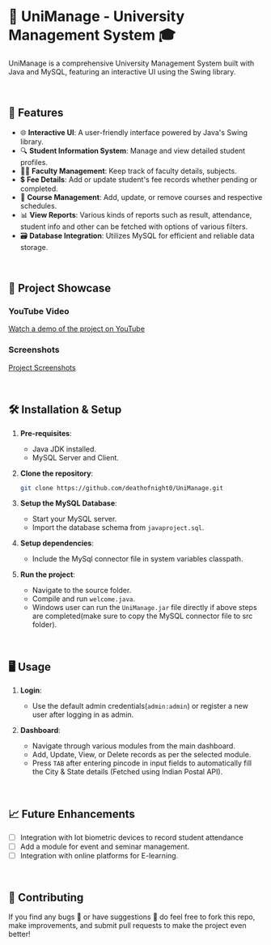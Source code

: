# 🏫 UniManage - University Management System 🎓

UniManage is a comprehensive University Management System built with Java and MySQL, featuring an interactive UI using the Swing library.

<br>

## 🌟 Features

- 🌐 **Interactive UI**: A user-friendly interface powered by Java's Swing library.
- 🔍 **Student Information System**: Manage and view detailed student profiles.
- 👩‍🏫 **Faculty Management**: Keep track of faculty details, subjects.
- 💲 **Fee Details**: Add or update student's fee records whether pending or completed.
- 📅 **Course Management**: Add, update, or remove courses and respective schedules.
- 📊 **View Reports**: Various kinds of reports such as result, attendance, student info and other can be fetched with options of various filters.
- 🗃️ **Database Integration**: Utilizes MySQL for efficient and reliable data storage.

<br>

## 🎥 Project Showcase

### YouTube Video
[Watch a demo of the project on YouTube](https://youtu.be/84YQL0_4O8o)

### Screenshots

[Project Screenshots](https://imgur.com/a/TIQnGoW)


<br>

## 🛠️ Installation & Setup

1. **Pre-requisites**:
   - Java JDK installed.
   - MySQL Server and Client.
  
2. **Clone the repository**:
     ```bash
     git clone https://github.com/deathofnight0/UniManage.git
    

3. **Setup the MySQL Database**:
    - Start your MySQL server.
    - Import the database schema from `javaproject.sql`.

3. **Setup dependencies**:
    - Include the MySql connector file in system variables classpath.

5. **Run the project**:
    - Navigate to the source folder.
    - Compile and run `welcome.java`.
    - Windows user can run the `UniManage.jar` file directly if above steps are completed(make sure to copy the MySQL connector file to src folder).
<br>

## 🖥️ Usage

1. **Login**:
    - Use the default admin credentials(`admin:admin`) or register a new user after logging in as admin.

2. **Dashboard**:
    - Navigate through various modules from the main dashboard.
    - Add, Update, View, or Delete records as per the selected module.
    - Press `TAB` after entering pincode in input fields to automatically fill the City & State details (Fetched using Indian Postal API).

<br>

## 📈 Future Enhancements

- [ ] Integration with Iot biometric devices to record student attendance
- [ ] Add a module for event and seminar management.
- [ ] Integration with online platforms for E-learning.

<br>

## 🙏 Contributing

If you find any bugs 🐛 or have suggestions 📝 do feel free to fork this repo, make improvements, and submit pull requests to make the project even better!
